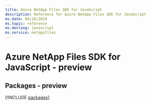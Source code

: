 ```yaml
---
title: Azure NetApp Files SDK for JavaScript
description: Reference for Azure NetApp Files SDK for JavaScript
ms.date: 04/18/2024
ms.topic: reference
ms.devlang: javascript
ms.service: netappfiles
---
```

# Azure NetApp Files SDK for JavaScript - preview
## Packages - preview
[!INCLUDE [packages](netapp-files-index.md)]